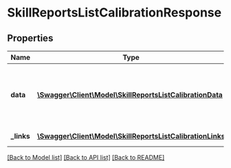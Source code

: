 # SkillReportsListCalibrationResponse

## Properties
Name | Type | Description | Notes
------------ | ------------- | ------------- | -------------
**data** | [**\Swagger\Client\Model\SkillReportsListCalibrationData**](SkillReportsListCalibrationData.md) | Response success or failure to find manager calibration list | 
**_links** | [**\Swagger\Client\Model\SkillReportsListCalibrationLinks**](SkillReportsListCalibrationLinks.md) | Links to pages | 

[[Back to Model list]](../README.md#documentation-for-models) [[Back to API list]](../README.md#documentation-for-api-endpoints) [[Back to README]](../README.md)



